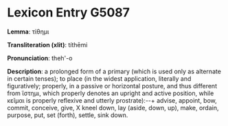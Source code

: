 # Lexicon Entry G5087

**Lemma**: τίθημι

**Transliteration (xlit)**: títhēmi

**Pronunciation**: theh'-o

**Description**:
a prolonged form of a primary               (which is used only as alternate in                               certain tenses); to place (in the widest application, literally and figuratively; properly, in a passive or horizontal posture, and thus different from ἵστημι, which properly denotes an upright and active position, while κεῖμαι is properly reflexive and utterly  prostrate):--+ advise, appoint, bow, commit, conceive, give, X kneel down, lay (aside, down, up), make, ordain, purpose, put, set (forth), settle, sink down.
